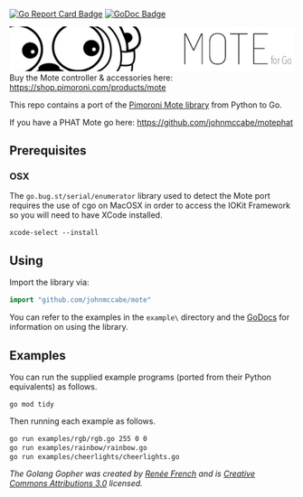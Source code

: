 [![Go Report Card Badge]][Go Report Card]
[![GoDoc Badge]][GoDoc]

![Mote](go-mote-logo.png)
Buy the Mote controller & accessories here: https://shop.pimoroni.com/products/mote

This repo contains a port of the [Pimoroni Mote library](https://github.com/pimoroni/mote) from Python to Go.

If you have a PHAT Mote go here: https://github.com/johnmccabe/motephat

## Prerequisites

### OSX

The `go.bug.st/serial/enumerator` library used to detect the Mote port requires the use of cgo on MacOSX in order to access the IOKit Framework so you will need to have XCode installed.

```
xcode-select --install
```

## Using

Import the library via:

```go
import "github.com/johnmccabe/mote"
```

You can refer to the examples in the `example\` directory and the [GoDocs][GoDoc] for information on using the library.

## Examples

You can run the supplied example programs (ported from their Python equivalents) as follows.

```shell
go mod tidy
```

Then running each example as follows.

```shell
go run examples/rgb/rgb.go 255 0 0
go run examples/rainbow/rainbow.go
go run examples/cheerlights/cheerlights.go
```



*The Golang Gopher was created by [Renée French](http://reneefrench.blogspot.co.uk/) and is [Creative Commons Attributions 3.0](https://creativecommons.org/licenses/by/3.0/) licensed.*

[Go Report Card]: https://goreportcard.com/report/github.com/johnmccabe/mote
[Go Report Card Badge]: https://goreportcard.com/badge/github.com/johnmccabe/mote
[GoDoc]: https://pkg.go.dev/github.com/johnmccabe/mote
[GoDoc Badge]: https://pkg.go.dev/badge/github.com/johnmccabe/mote.svg
